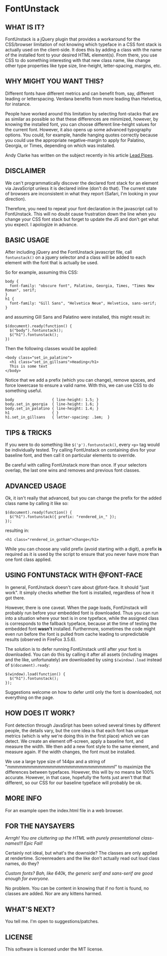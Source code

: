 FontUnstack
===========

WHAT IS IT?
-----------

FontUnstack is a jQuery plugin that provides a workaround for the CSS/browser limitation of not knowing which typeface in a CSS font stack is actually used on the client-side. It does this by adding a class with the name of the installed font to your desired HTML element(s). From there, you use CSS to do something interesting with that new class name, like change other type properties like type size, line-height, letter-spacing, margins, etc.


WHY MIGHT YOU WANT THIS?
------------------------

Different fonts have different metrics and can benefit from, say, different leading or letterspacing. Verdana benefits from more leading than Helvetica, for instance.

People have worked around this limitation by selecting font-stacks that are as similar as possible so that these differences are minimized, however, by knowing the installed font, you can choose different line-height values for the current font. However, it also opens up some advanced typography options. You could, for example, handle hanging quotes correctly because you could use the appropriate negative-margin to apply for Palatino, Georgia, or Times, depending on which was installed.

Andy Clarke has written on the subject recently in his article [Lead Pipes](http://forabeautifulweb.com/blog/about/lead_pipe/).


DISCLAIMER
----------

We can't programmatically discover the declared font stack for an element via JavaScript unless it is declared inline (don't do that). The current state of browsers are inconsistent in what they report (Safari, I'm looking in your direction).

Therefore, you need to repeat your font declaration in the javascript call to FontUnstack. This will no doubt cause frustration down the line when you change your CSS font stack but forget to update the JS and don't get what you expect. I apologize in advance.


BASIC USAGE
-----------

After including jQuery and the FontUnstack javascript file, call `fontunstack()` on a jquery selector and a class will be added to each element with the font that is actually be used.

So for example, assuming this CSS:

    body {
      font-family: "obscure font", Palatino, Georgia, Times, "Times New Roman", serif;
    }
    h1 {
      font-family: "Gill Sans", "Helvetica Neue", Helvetica, sans-serif;
    }

and assuming Gill Sans and Palatino were installed, this might result in:

    $(document).ready(function() {
      $("body").fontunstack();
      $("h1").fontunstack();
    })

Then the following classes would be applied:

    <body class="set_in_palatino">
      <h1 class="set_in_gillsans">Heading</h1>
      This is some text
    </body>

Notice that we add a prefix (which you can change), remove spaces, and force lowercase to ensure a valid name. With this, we can use CSS to do something useful.

    body                 { line-height: 1.5; }
    body.set_in_georgia  { line-height: 1.6; }
    body.set_in_palatino { line-height: 1.4; }
    h1                   { }
    h1.set_in_gillsans   { letter-spacing: .1em;  }


TIPS & TRICKS
-------------

If you were to do something like `$('p').fontunstack()`, every `<p>` tag would be individually tested. Try calling FontUnstack on containing divs for your baseline font, and then call it on particular elements to override.

Be careful with calling FontUnstack more than once. If your selectors overlap, the last one wins and removes and previous font classes.


ADVANCED USAGE
--------------

Ok, it isn't really that advanced, but you can change the prefix for the added class name by calling it like so:

    $(document).ready(function() {
      $("h1").fontunstack({ prefix: "rendered_in_" });
    });

resulting in:

    <h1 class="rendered_in_gotham">Change</h1>

While you can choose any valid prefix (avoid starting with a digit), a prefix **is** required as it is used by the script to ensure that you never have more than one font class applied.


USING FONTUNSTACK WITH @FONT-FACE
---------------------------------

In general, FontUnstack doesn't care about @font-face. It should "just work". It simply checks whether the font is installed, regardless of how it got there.

However, there is one caveat. When the page loads, FontUnstack will probably run before your embedded font is downloaded. Thus you can run into a situation where your text is in one typeface, while the assigned class is corresponds to the fallback typeface, because at the time of testing the embedded font **wasn't** installed. Furthermore, sometimes the code might even run before the font is pulled from cache leading to unpredictable results (observed in FireFox 3.5.6).

The solution is to defer running FontUnstack until after your font is downloaded. You can do this by calling it after all assets (including images and the like, unfortunately) are downloaded by using `$(window).load` instead of `$(document).ready`:

    $(window).load(function() {
      $("h1").fontunstack();
    });

Suggestions welcome on how to defer until only the font is downloaded, not everything on the page.


HOW DOES IT WORK?
-----------------

Font detection through JavaSript has been solved several times by different people, the details vary, but the core idea is that each font has unique metrics (which is why we're doing this in the first place) which we can detect. We create an element off-screen, apply a baseline font, and measure the width. We then add a new font style to the same element, and measure again. If the width changes, the font must be installed.

We use a large type size of 144px and a string of "mmmmmmmmmmmmmmmmmmmmmmmmmmmml" to maximize the differences between typefaces. However, this will by no means be 100% accurate. However, in that case, hopefully the fonts just aren't that that different, so our CSS for our baseline typeface will probably be ok.


MORE INFO
---------
For an example open the index.html file in a web browser.


FOR THE NAYSAYERS
-----------------

*Arrrgh! You are cluttering up the HTML with purely presentational class-names!!! Epic Fail!*

Certainly not ideal, but what's the downside? The classes are only applied at rendertime. Screenreaders and the like don't actually read out loud class names, do they?

*Custom fonts? Bah, like 640k, the generic serif and sans-serif are good enough for everyone.*

No problem. You can be content in knowing that if no font is found, no classes are added. Nor are any kittens harmed.


WHAT'S NEXT?
------------

You tell me. I'm open to suggestions/patches.


LICENSE
------------

This software is licensed under the MIT license.
